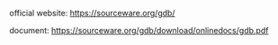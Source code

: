 
official website:  https://sourceware.org/gdb/

document: https://sourceware.org/gdb/download/onlinedocs/gdb.pdf